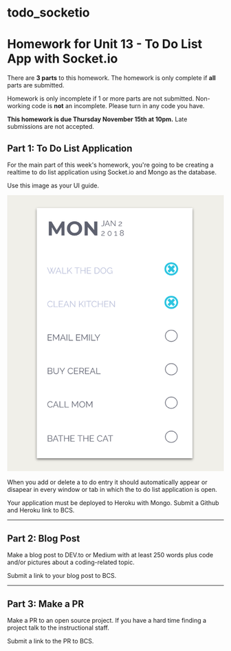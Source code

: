 # todo_socketio
# Homework for Unit 13 - To Do List App with Socket.io

There are **3 parts** to this homework. The homework is only complete if **all** parts are submitted.

Homework is only incomplete if 1 or more parts are not submitted. Non-working code is **not** an incomplete. Please turn in any code you have. 

**This homework is due Thursday November 15th at 10pm.** Late submissions are not accepted.

## Part 1: To Do List Application

For the main part of this week's homework, you're going to be creating a realtime to do list application using Socket.io and Mongo as the database.

Use this image as your UI guide.

![](images/todo.png)

When you add or delete a to do entry it should automatically appear or disapear in every window or tab in which the to do list application is open.

Your application must be deployed to Heroku with Mongo. Submit a Github and Heroku link to BCS.

---

## Part 2: Blog Post

Make a blog post to DEV.to or Medium with at least 250 words plus code and/or pictures about a coding-related topic.

Submit a link to your blog post to BCS.

---

## Part 3: Make a PR

Make a PR to an open source project. If you have a hard time finding a project talk to the instructional staff.

Submit a link to the PR to BCS.